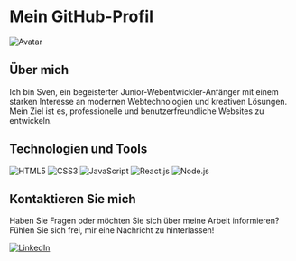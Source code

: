 # Mein GitHub-Profil

![Avatar](https://avatars.githubusercontent.com/u/129845404?v=4)

## Über mich

Ich bin Sven, ein begeisterter Junior-Webentwickler-Anfänger mit einem starken Interesse an modernen Webtechnologien und kreativen Lösungen. Mein Ziel ist es, professionelle und benutzerfreundliche Websites zu entwickeln.

## Technologien und Tools

![HTML5](https://img.shields.io/badge/-HTML5-E34F26?style=flat-square&logo=html5&logoColor=white)
![CSS3](https://img.shields.io/badge/-CSS3-1572B6?style=flat-square&logo=css3&logoColor=white)
![JavaScript](https://img.shields.io/badge/-JavaScript-F7DF1E?style=flat-square&logo=javascript&logoColor=black)
![React.js](https://img.shields.io/badge/-React.js-61DAFB?style=flat-square&logo=react&logoColor=white)
![Node.js](https://img.shields.io/badge/-Node.js-339933?style=flat-square&logo=nodedotjs&logoColor=white)


## Kontaktieren Sie mich

Haben Sie Fragen oder möchten Sie sich über meine Arbeit informieren? Fühlen Sie sich frei, mir eine Nachricht zu hinterlassen!

[![LinkedIn](https://img.shields.io/badge/LinkedIn-Information-0077B5.svg)](https://www.linkedin.com/in/[IhrLinkedInProfil])




